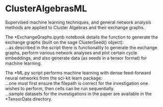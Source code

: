 # ClusterAlgebrasML
Supervised machine learning techniques, and general network analysis methods are applied to Cluster Algebras and their exchange graphs.  

The *ExchangeGraphs.ipynb notebook details the function to generate the exchange graphs (built on the sage ClusterSeed() object):  
...as described in the script there is functionality to generate the exchange graphs, perform various network analyses and plot certain cycle embeddings, and also generate data (as seeds in a tensor format) for machine learning.  

The *ML.py script performs machine learning with dense feed-forward neural networks from the sci-kit learn package:  
...one must first ensure the filepath is correct for the investigation one wishes to perform, then cells can be run sequentially.  
...sample datasets for the investigations in the paper are available in the *TensorData directory.  

